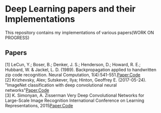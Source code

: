 # Deep Learning papers and their Implementations
This repository contains my implementations of various papers(WORK ON PROGRESS)
## Papers
[1] LeCun, Y.; Boser, B.; Denker, J. S.; Henderson, D.; Howard, R. E.; Hubbard, W. & Jackel, L. D. (1989). Backpropagation applied to handwritten zip code recognition. Neural Computation, 1(4):541-551.[Paper](http://yann.lecun.com/exdb/publis/pdf/lecun-98.pdf),[Code](https://github.com/seanbenhur/papers/blob/main/Lenet/Lenet.ipynb)<br>
[2] Krizhevsky, Alex; Sutskever, Ilya; Hinton, Geoffrey E. (2017-05-24). "ImageNet classification with deep convolutional neural networks"[Paper](https://papers.nips.cc/paper/4824-imagenet-classification-with-deep-convolutional-neural-networks),[Code](https://github.com/seanbenhur/papers/blob/main/AlexNet/AlexNet.ipynb)<br>
[3] K. Simonyan, A. Zisserman Very Deep Convolutional Networks for Large-Scale Image Recognition International Conference on Learning Representations, 2015[Paper](https://arxiv.org/abs/1409.1556),[Code](https://github.com/seanbenhur/papers/blob/main/VGG/VGG.ipynb)

